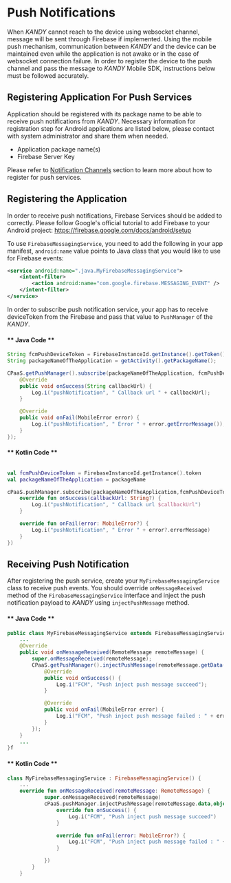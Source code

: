 # Push Notifications

When $KANDY$ cannot reach to the device using websocket channel, message will be sent through Firebase if implemented. Using the mobile push mechanism, communication between $KANDY$ and the device can be maintained even while the application is not awake or in the case of websocket connection failure. In order to register the device to the push channel and pass the message to $KANDY$ Mobile SDK, instructions below must be followed accurately.

## Registering Application For Push Services

Application should be registered with its package name to be able to receive push notifications from $KANDY$. Necessary information for registration step for Android applications are listed below, please contact with system administrator and share them when needed.

* Application package name(s)
* Firebase Server Key

Please refer to [Notification Channels](/developer/quickstarts/rest-api/get-started#notification-channels) section to learn more about how to register for push services.

## Registering the Application

In order to receive push notifications, Firebase Services should be added to correctly. Please follow Google's official tutorial to add Firebase to your Android project: https://firebase.google.com/docs/android/setup


To use `FirebaseMessagingService`, you need to add the following in your app manifest, `android:name` value points to Java class that you would like to use for Firebase events:

```xml
<service android:name=".java.MyFirebaseMessagingService">
    <intent-filter>
        <action android:name="com.google.firebase.MESSAGING_EVENT" />
    </intent-filter>
</service>
```

In order to subscribe push notification service, your app has to receive deviceToken from the Firebase and pass that value to `PushManager` of the $KANDY$.

<!-- tabs:start -->

#### ** Java Code **

```java
String fcmPushDeviceToken = FirebaseInstanceId.getInstance().getToken();
String packageNameOfTheApplication = getActivity().getPackageName();

CPaaS.getPushManager().subscribe(packageNameOfTheApplication, fcmPushDeviceToken, new PushSubscriptionCallback() {
    @Override
    public void onSuccess(String callbackUrl) {
        Log.i("pushNotification", " Callback url " + callbackUrl);
    }

    @Override
    public void onFail(MobileError error) {
        Log.i("pushNotification", " Error " + error.getErrorMessage());
    }
});
```

#### ** Kotlin Code **

```kotlin

val fcmPushDeviceToken = FirebaseInstanceId.getInstance().token
val packageNameOfTheApplication = packageName

cPaaS.pushManager.subscribe(packageNameOfTheApplication,fcmPushDeviceToken,object:PushSubscriptionCallback{
    override fun onSuccess(callbackUrl: String?) {
        Log.i("pushNotification", " Callback url $callbackUrl")
    }

    override fun onFail(error: MobileError?) {
        Log.i("pushNotification", " Error " + error?.errorMessage)
    }
})
```
<!-- tabs:end -->
## Receiving Push Notification

After registering the push service, create your `MyFirebaseMessagingService` class to receive push events. You should override `onMessageReceived` method of the `FirebaseMessagingService` interface and inject the push notification payload to $KANDY$ using `injectPushMessage` method.

<!-- tabs:start -->

#### ** Java Code **

```java
public class MyFirebaseMessagingService extends FirebaseMessagingService {
	...
    @Override
    public void onMessageReceived(RemoteMessage remoteMessage) {
        super.onMessageReceived(remoteMessage);
        CPaaS.getPushManager().injectPushMessage(remoteMessage.getData(), new PushInjectionCallback() {
            @Override
            public void onSuccess() {
                Log.i("FCM", "Push inject push message succeed");
            }

            @Override
            public void onFail(MobileError error) {
                Log.i("FCM", "Push inject push message failed : " + error.getErrorMessage());
            }
        });
    }
	...
}f
```

#### ** Kotlin Code **

```kotlin
class MyFirebaseMessagingService : FirebaseMessagingService() {
    ...
    override fun onMessageReceived(remoteMessage: RemoteMessage) {
            super.onMessageReceived(remoteMessage)
            cPaaS.pushManager.injectPushMessage(remoteMessage.data,object:PushInjectionCallback{
                override fun onSuccess() {
                    Log.i("FCM", "Push inject push message succeed")
                }

                override fun onFail(error: MobileError?) {
                    Log.i("FCM", "Push inject push message failed : " + error?.errorMessage)
                }

            })
        }
    }
```
<!-- tabs:end -->
